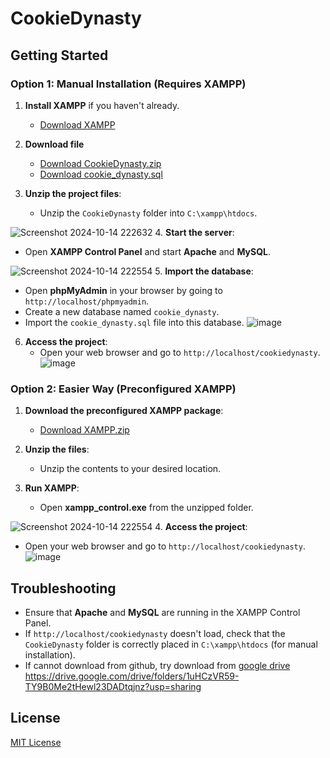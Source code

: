 # CookieDynasty

## Getting Started

### Option 1: Manual Installation (Requires XAMPP)
1. **Install XAMPP** if you haven't already.
   - [Download XAMPP](https://www.apachefriends.org/index.html)
  
2. **Download file**
   - [Download CookieDynasty.zip](https://github.com/YWYin-E/cookie-dynasty/releases/download/v5.0/CookieDynasty.zip)
   - [Download cookie_dynasty.sql](https://github.com/YWYin-E/cookie-dynasty/releases/download/v5.0/cookie_dynasty.sql)
  
3. **Unzip the project files**:
   - Unzip the `CookieDynasty` folder into `C:\xampp\htdocs`.


![Screenshot 2024-10-14 222632](https://github.com/user-attachments/assets/99e340a6-981e-46ae-ac82-6ac5be8e3ea7)
4. **Start the server**:
   - Open **XAMPP Control Panel** and start **Apache** and **MySQL**.

![Screenshot 2024-10-14 222554](https://github.com/user-attachments/assets/6e9d70e1-c095-4e8e-87ca-247a340dce03)
5. **Import the database**:
   - Open **phpMyAdmin** in your browser by going to `http://localhost/phpmyadmin`.
   - Create a new database named `cookie_dynasty`.
   - Import the `cookie_dynasty.sql` file into this database.
![image](https://github.com/user-attachments/assets/0a5cbb7f-a370-431e-a9b8-7ead6cb9103c)



6. **Access the project**:
   - Open your web browser and go to `http://localhost/cookiedynasty`.
![image](https://github.com/user-attachments/assets/51ab7533-703b-4209-8989-13ba60956ff0)


### Option 2: Easier Way (Preconfigured XAMPP)
1. **Download the preconfigured XAMPP package**:
   - [Download XAMPP.zip](https://github.com/YWYin-E/cookie-dynasty/releases/download/v5.0/xampp.zip)

2. **Unzip the files**:
   - Unzip the contents to your desired location.

3. **Run XAMPP**:
   - Open **xampp_control.exe** from the unzipped folder.

![Screenshot 2024-10-14 222554](https://github.com/user-attachments/assets/6e9d70e1-c095-4e8e-87ca-247a340dce03)
4. **Access the project**:
   - Open your web browser and go to `http://localhost/cookiedynasty`.
![image](https://github.com/user-attachments/assets/51ab7533-703b-4209-8989-13ba60956ff0)
## Troubleshooting
- Ensure that **Apache** and **MySQL** are running in the XAMPP Control Panel.
- If `http://localhost/cookiedynasty` doesn't load, check that the `CookieDynasty` folder is correctly placed in `C:\xampp\htdocs` (for manual installation).
- If cannot download from github, try download from [google drive](https://drive.google.com/drive/folders/1uHCzVR59-TY9B0Me2tHewl23DADtqjnz?usp=sharing) https://drive.google.com/drive/folders/1uHCzVR59-TY9B0Me2tHewl23DADtqjnz?usp=sharing

## License
[MIT License](LICENSE)
